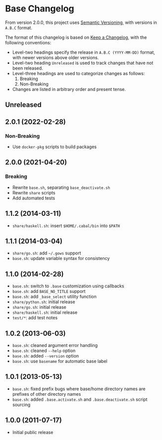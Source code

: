 # Base Changelog

From version 2.0.0, this project uses [Semantic Versioning][SemVer], with
versions in `A.B.C` format.

[SemVer]: <https://semver.org/>

The format of this changelog is based on [Keep a Changelog][KaC], with the
following conventions:

* Level-two headings specify the release in `A.B.C (YYYY-MM-DD)` format, with
  newer versions above older versions.
* Level-two heading `Unreleased` is used to track changes that have not been
  released.
* Level-three headings are used to categorize changes as follows:
    1. Breaking
    2. Non-Breaking
* Changes are listed in arbitrary order and present tense.

[KaC]: <https://keepachangelog.com/en/1.0.0/>

## Unreleased

## 2.0.1 (2022-02-28)

### Non-Breaking

* Use `docker-pkg` scripts to build packages

## 2.0.0 (2021-04-20)

### Breaking

* Rewrite `base.sh`, separating `base_deactivate.sh`
* Rewrite `share` scripts
* Add automated tests

## 1.1.2 (2014-03-11)

* `share/haskell.sh`: insert `$HOME/.cabal/bin` into `$PATH`

## 1.1.1 (2014-03-04)

* `share/go.sh`: add `~/.gows` support
* `base.sh`: update variable syntax for consistency

## 1.1.0 (2014-02-28)

* `base.sh`: switch to `.base` customization using callbacks
* `base.sh`: add `BASE_NO_TITLE` support
* `base.sh`: add `_base_select` utility function
* `share/python.sh`: initial release
* `share/go.sh`: initial release
* `share/haskell.sh`: initial release
* `test/*`: add test notes

## 1.0.2 (2013-06-03)

* `base.sh`: cleaned argument error handling
* `base.sh`: cleaned `--help` option
* `base.sh`: added `--version` option
* `base.sh`: use `basename` for automatic base label

## 1.0.1 (2013-05-13)

* `base.sh`: fixed prefix bugs where base/home directory names are prefixes of
  other directory names
* `base.sh`: added `.base.activate.sh` and `.base.deactivate.sh` script
  sourcing

## 1.0.0 (2011-07-17)

* Initial public release
